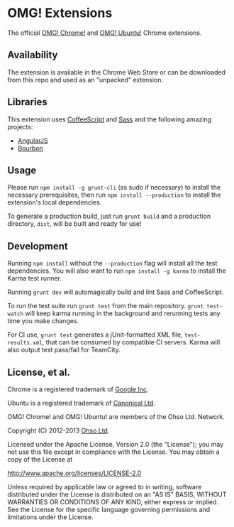 # OMG! Extensions

The official [OMG! Chrome!](http://www.omgchrome.com) and [OMG! Ubuntu!](http://www.omgubuntu.co.uk) Chrome extensions.

## Availability
The extension is available in the Chrome Web Store or can be downloaded from this repo and used as an "unpacked" extension.

## Libraries
This extension uses [CoffeeScript](http://coffeescript.org/) and [Sass](http://sass-lang.com/) and the following amazing projects:

- [AngularJS](http://angularjs.org)
- [Bourbon](http://bourbon.io/)

## Usage
Please run `npm install -g grunt-cli` (as sudo if necessary) to install the necessary prerequisites, then run `npm install --production` to install the extension's local dependencies.

To generate a production build, just run `grunt build` and a production directory, `dist`, will be built and ready for use!

## Development
Running `npm install` without the `--production` flag will install all the test dependencies. You will also want to run `npm install -g karma` to install the Karma test runner.

Running `grunt dev` will automagically build and lint Sass and CoffeeScript.

To run the test suite run `grunt test` from the main repository. `grunt test-watch` will keep karma running in the background and rerunning tests any time you make changes.

For CI use, `grunt test` generates a jUnit-formatted XML file, `test-results.xml`, that can be consumed by compatible CI servers. Karma will also output test pass/fail for TeamCity.

## License, et al.
Chrome is a registered trademark of [Google Inc](http://google.com/).

Ubuntu is a registered trademark of [Canonical Ltd](http://canonical.com).

OMG! Chrome! and OMG! Ubuntu! are members of the Ohso Ltd. Network.

Copyright (C) 2012-2013 [Ohso Ltd](http://ohso.co/).

Licensed under the Apache License, Version 2.0 (the "License");
you may not use this file except in compliance with the License.
You may obtain a copy of the License at

http://www.apache.org/licenses/LICENSE-2.0

Unless required by applicable law or agreed to in writing, software
distributed under the License is distributed on an "AS IS" BASIS,
WITHOUT WARRANTIES OR CONDITIONS OF ANY KIND, either express or implied.
See the License for the specific language governing permissions and
limitations under the License.